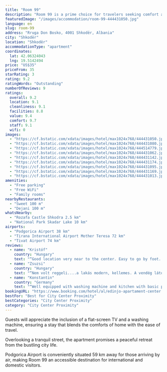 ```yaml
---
title: "Room 99"
description: "Room 99 is a prime choice for travelers seeking comfort and convenience in Shkodër, just a short distance from the Port of Bar."
featuredImage: "/images/accommodation/room-99-444431050.jpg"
language: en
slug: room-99
address: "Rruga Don Bosko, 4001 Shkodër, Albania"
city: "Shkodër"
location: "Shkodër"
accommodationType: "apartment"
coordinates:
  lat: 42.06324043
  lng: 19.5142494
price: "US$35"
priceFrom: 35
starRating: 3
rating: 9.2
ratingWords: "Outstanding"
numberOfReviews: 9
ratings:
  overall: 9.2
  location: 9.1
  cleanliness: 9.1
  facilities: 8.8
  value: 9.4
  comfort: 9.7
  staff: 9.1
  wifi: 0
images:
  - "https://cf.bstatic.com/xdata/images/hotel/max1024x768/444431050.jpg?k=c1af740b093254520a2abbe4adab3592516df1f8c1d303c6fc80d6037bcfad7e&o=&hp=1"
  - "https://cf.bstatic.com/xdata/images/hotel/max1024x768/444431080.jpg?k=4c2682172415a483a8b8b945e15435d203ac02fe94d4846195779ab4190c640d&o=&hp=1"
  - "https://cf.bstatic.com/xdata/images/hotel/max1024x768/444514779.jpg?k=3a89b690019c7dd3204d50efc06faa096690d1e1f7e4e97ef50d8de835d6dfee&o=&hp=1"
  - "https://cf.bstatic.com/xdata/images/hotel/max1024x768/444431062.jpg?k=6990f2fec01c0c47396251a4f47e2b759b631f8a3520ea866d5167128d1a68f2&o=&hp=1"
  - "https://cf.bstatic.com/xdata/images/hotel/max1024x768/444431142.jpg?k=8783505f43c69527fc2e8fefd990ec855ccc71217e42447fb8d42baf34607477&o=&hp=1"
  - "https://cf.bstatic.com/xdata/images/hotel/max1024x768/444431174.jpg?k=c4b844015b8a0c8553e6eb55409a38775b223001ef92a4b7836f8a0c72ffa27a&o=&hp=1"
  - "https://cf.bstatic.com/xdata/images/hotel/max1024x768/444431095.jpg?k=493e8f35424b9e437e0ba2289a8cea5cb7d25287de25f156b2af78328b5dd594&o=&hp=1"
  - "https://cf.bstatic.com/xdata/images/hotel/max1024x768/444431169.jpg?k=1bdad422a57f60153dba57de027d514e251defc646ae43da7360cb7ab43ef179&o=&hp=1"
  - "https://cf.bstatic.com/xdata/images/hotel/max1024x768/444431013.jpg?k=177039ac204bcbcb8bbfdf2946bdbdb55cd372f001563970b752269a5d50aa82&o=&hp=1"
amenities:
  - "Free parking"
  - "Free WiFi"
  - "Family rooms"
nearbyRestaurants:
  - "Sweet 100 m"
  - "Dejani 100 m"
whatsNearby:
  - "Rozafa Castle Shkodra 2.5 km"
  - "National Park Skadar Lake 10 km"
airports:
  - "Podgorica Airport 38 km"
  - "Tirana International Airport Mother Teresa 72 km"
  - "Tivat Airport 74 km"
reviews:
  - name: "Kristóf"
    country: "Hungary"
    text: "“Good location very near to the center. Easy to go by foot. This is a full aparment with enough place.”"
  - name: "Zsuzsi"
    country: "Hungary"
    text: "“Nem volt reggeli....a lakás modern, kellemes. A vendég látó, Edinjo kedves, segítőkész, udvarias. Ajánlom akár több napra is!”"
  - name: "Konstantin"
    country: "Germany"
    text: "“Well equipped with washing machine and kitchen with basic pots and pan. Directly in the city center, which is a plus.”"
bookingURL: "https://www.booking.com/hotel/al/edinjo-apartament-center.en-gb.html?aid=8035640"
bestFor: "Best for City Center Proximity"
bestCategories: "City Center Proximity"
category: "City Center Proximity"
---
```


Guests will appreciate the inclusion of a flat-screen TV and a washing machine, ensuring a stay that blends the comforts of home with the ease of travel. 

Overlooking a tranquil street, the apartment promises a peaceful retreat from the bustling city life. 

Podgorica Airport is conveniently situated 59 km away for those arriving by air, making Room 99 an accessible destination for international and domestic visitors.